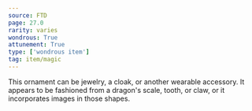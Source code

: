 ```yaml
---
source: FTD
page: 27.0
rarity: varies
wondrous: True
attunement: True
type: ['wondrous item']
tag: item/magic
---
```


This ornament can be jewelry, a cloak, or another wearable accessory. It appears to be fashioned from a dragon's scale, tooth, or claw, or it incorporates images in those shapes.


